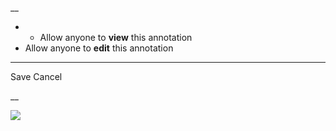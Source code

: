 __

  *   * Allow anyone to **view** this annotation
  * Allow anyone to **edit** this annotation



* * *

Save Cancel

__




![](https://bat.bing.com/action/0?ti=56018282&Ver=2&mid=23476b51-d3f7-4d52-9a5b-bb51adc5c737&sid=201ffde0635411ee902411d77b750559&vid=20202bf0635411ee9ac03f2e618b0b9f&vids=0&msclkid=N&pi=0&lg=en-US&sw=800&sh=600&sc=24&nwd=1&tl=Shortform%20%7C%20A%20Child%20Called%20'It'&p=https%3A%2F%2Fwww.shortform.com%2Fapp%2Fbook%2Fa-child-called-it%2Fchapter-2&r=&lt=418&evt=pageLoad&sv=1&rn=332943)
